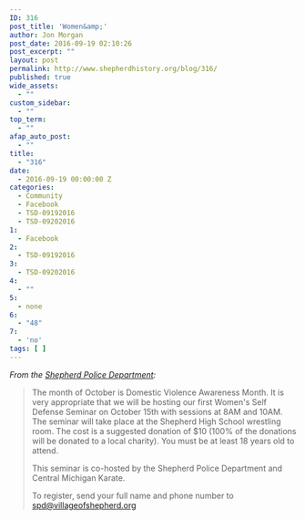 ```yaml
---
ID: 316
post_title: 'Women&amp;'
author: Jon Morgan
post_date: 2016-09-19 02:10:26
post_excerpt: ""
layout: post
permalink: http://www.shepherdhistory.org/blog/316/
published: true
wide_assets:
  - ""
custom_sidebar:
  - ""
top_term:
  - ""
afap_auto_post:
  - ""
title:
  - "316"
date:
  - 2016-09-19 00:00:00 Z
categories:
  - Community
  - Facebook
  - TSD-09192016
  - TSD-09202016
1:
  - Facebook
2:
  - TSD-09192016
3:
  - TSD-09202016
4:
  - ""
5:
  - none
6:
  - "48"
7:
  - 'no'
tags: [ ]
---
```

<em>From the <a href="">Shepherd Police Department</a>:</em>
<blockquote>The month of October is Domestic Violence Awareness Month. It is very appropriate that we will be hosting our first Women's Self Defense Seminar on October 15th with sessions at 8AM and 10AM. The seminar will take place at the Shepherd High School wrestling room. The cost is a suggested donation of $10 (100% of the donations will be donated to a local charity). You must be at least 18 years old to attend.

This seminar is co-hosted by the Shepherd Police Department and Central Michigan Karate.

To register, send your full name and phone number to spd@villageofshepherd.org</blockquote>